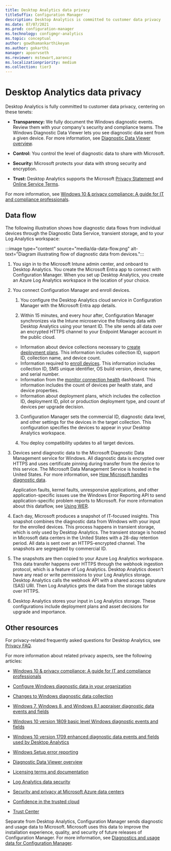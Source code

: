 ```yaml
---
title: Desktop Analytics data privacy
titleSuffix: Configuration Manager
description: Desktop Analytics is committed to customer data privacy
ms.date: 07/07/2021
ms.prod: configuration-manager
ms.technology: configmgr-analytics
ms.topic: conceptual
author: gowdhamankarthikeyan
ms.author: gokarthi
manager: apoorvseth
ms.reviewer: mstewart,aaroncz 
ms.localizationpriority: medium
ms.collection: tier3
---
```


# Desktop Analytics data privacy

Desktop Analytics is fully committed to customer data privacy, centering on these tenets:

- **Transparency:** We fully document the Windows diagnostic events. Review them with your company's security and compliance teams. The Windows Diagnostic Data Viewer lets you see diagnostic data sent from a given device. For more information, see [Diagnostic Data Viewer overview](/windows/configuration/diagnostic-data-viewer-overview).

- **Control:** You control the level of diagnostic data to share with Microsoft.

- **Security:** Microsoft protects your data with strong security and encryption.

- **Trust:** Desktop Analytics supports the Microsoft [Privacy Statement](https://privacy.microsoft.com/privacystatement) and [Online Service Terms](https://www.microsoftvolumelicensing.com/DocumentSearch.aspx?Mode=3&DocumentTypeId=46).

For more information, see [Windows 10 & privacy compliance: A guide for IT and compliance professionals](/windows/privacy/windows-10-and-privacy-compliance).

## Data flow

The following illustration shows how diagnostic data flows from individual devices through the Diagnostic Data Service, transient storage, and to your Log Analytics workspace:

:::image type="content" source="media/da-data-flow.png" alt-text="Diagram illustrating flow of diagnostic data from devices.":::

1. You sign in to the Microsoft Intune admin center, and onboard to Desktop Analytics. You create the Microsoft Entra app to connect with Configuration Manager. When you set up Desktop Analytics, you create an Azure Log Analytics workspace in the location of your choice.

2. You connect Configuration Manager and enroll devices.

    1. You configure the Desktop Analytics cloud service in Configuration Manager with the Microsoft Entra app details.

    2. Within 15 minutes, and every hour after, Configuration Manager synchronizes via the Intune microservice the following data with Desktop Analytics using your tenant ID. The site sends all data over an encrypted HTTPS channel to your Endpoint Manager account in the public cloud.

      - Information about device collections necessary to [create deployment plans](create-deployment-plans.md). This information includes collection ID, support ID, collection name, and device count.
      - Information required to [enroll devices](enroll-devices.md). This information includes collection ID, SMS unique identifier, OS build version, device name, and serial number.
      - Information from the [monitor connection health](monitor-connection-health.md) dashboard. This information includes the count of devices per health state, and device properties.
      - Information about deployment plans, which includes the collection ID, deployment ID, pilot or production deployment type, and count of devices per upgrade decision.

    3. Configuration Manager sets the commercial ID, diagnostic data level, and other settings for the devices in the target collection. This configuration specifies the devices to appear in your Desktop Analytics workspace.

    4. You deploy compatibility updates to all target devices.

3. Devices send diagnostic data to the Microsoft Diagnostic Data Management service for Windows. All diagnostic data is encrypted over HTTPS and uses certificate pinning during transfer from the device to this service. The Microsoft Data Management Service is hosted in the United States. For more information, see [How Microsoft handles diagnostic data](/windows/privacy/configure-windows-diagnostic-data-in-your-organization#how-microsoft-handles-diagnostic-data).

    Application faults, kernel faults, unresponsive applications, and other application-specific issues use the Windows Error Reporting API to send application-specific problem reports to Microsoft. For more information about this dataflow, see [Using WER](/windows/win32/wer/using-wer).

4. Each day, Microsoft produces a snapshot of IT-focused insights. This snapshot combines the diagnostic data from Windows with your input for the enrolled devices. This process happens in transient storage, which is only used by Desktop Analytics. The transient storage is hosted in Microsoft data centers in the United States with a 28-day retention period. All data is sent over an HTTPS-encrypted channel. The snapshots are segregated by commercial ID.

5. The snapshots are then copied to your Azure Log Analytics workspace. This data transfer happens over HTTPS through the webhook ingestion protocol, which is a feature of Log Analytics. Desktop Analytics doesn't have any read or write permissions to your Log Analytics storage. Desktop Analytics calls the webhook API with a shared access signature (SAS) URI. Then Log Analytics gets the data from the storage tables over HTTPS.

6. Desktop Analytics stores your input in Log Analytics storage. These configurations include deployment plans and asset decisions for upgrade and importance.

## Other resources

For privacy-related frequently asked questions for Desktop Analytics, see [Privacy FAQ](/mem/configmgr/desktop-analytics/faq#privacy).

For more information about related privacy aspects, see the following articles:

- [Windows 10 & privacy compliance: A guide for IT and compliance professionals](/windows/privacy/windows-10-and-privacy-compliance)

- [Configure Windows diagnostic data in your organization](/windows/privacy/configure-windows-diagnostic-data-in-your-organization)

- [Changes to Windows diagnostic data collection](/windows/privacy/changes-to-windows-diagnostic-data-collection)

- [Windows 7, Windows 8, and Windows 8.1 appraiser diagnostic data events and fields](/previous-versions/windows/it-pro/windows-8.1-and-8/appraiser-diagnostic-data-events-and-fields)

- [Windows 10 version 1809 basic level Windows diagnostic events and fields](/windows/privacy/basic-level-windows-diagnostic-events-and-fields-1809)

- [Windows 10 version 1709 enhanced diagnostic data events and fields used by Desktop Analytics](/windows/privacy/enhanced-diagnostic-data-windows-analytics-events-and-fields)

- [Windows Setup error reporting](/windows/deployment/upgrade/windows-error-reporting)

- [Diagnostic Data Viewer overview](/windows/privacy/diagnostic-data-viewer-overview)

- [Licensing terms and documentation](https://www.microsoft.com/licensing/terms)

- [Log Analytics data security](/azure/azure-monitor/logs/data-security)

- [Security and privacy at Microsoft Azure data centers](https://azure.microsoft.com/global-infrastructure/)

- [Confidence in the trusted cloud](https://azure.microsoft.com/overview/trusted-cloud/)

- [Trust Center](https://www.microsoft.com/trustcenter)

Separate from Desktop Analytics, Configuration Manager sends diagnostic and usage data to Microsoft. Microsoft uses this data to improve the installation experience, quality, and security of future releases of Configuration Manager. For more information, see [Diagnostics and usage data for Configuration Manager](../core/plan-design/diagnostics/diagnostics-and-usage-data.md).
